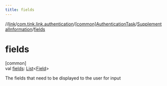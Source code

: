 ```yaml
---
title: fields
---
```

//[link](../../../../index.html)/[com.tink.link.authentication](../../index.html)/[[common]AuthenticationTask](../index.html)/[SupplementalInformation](index.html)/[fields](fields.html)



# fields



[common]\
val [fields](fields.html): [List](https://kotlinlang.org/api/latest/jvm/stdlib/kotlin.collections/-list/index.html)&lt;[Field](../../../com.tink.model.misc/[common]-field/index.html)&gt;



The fields that need to be displayed to the user for input





